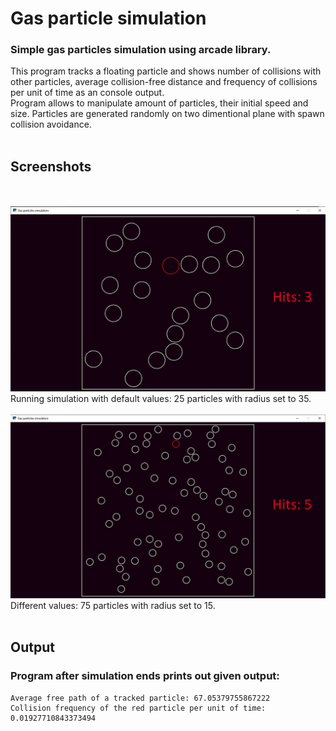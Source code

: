 # Gas particle simulation
### Simple gas particles simulation using arcade library.
This program tracks a floating particle and shows number of collisions with other particles, average collision-free distance and frequency of collisions per unit of time as an console output.<br/>
Program allows to manipulate amount of particles, their initial speed and size. Particles are generated randomly on two dimentional plane with spawn collision avoidance.
<br/><br/>
## Screenshots
<br/><br/>
![Screenshot](screenshots/scr.jpg?raw=true "Screenshot 1 of a program")
Running simulation with default values: 25 particles with radius set to 35.
<br/><br/>
![Screenshot](screenshots/scr2.jpg?raw=true "Screenshot 2 of a program")
Different values: 75 particles with radius set to 15.
<br/><br/>
## Output
### Program after simulation ends prints out given output:
```
Average free path of a tracked particle: 67.05379755867222
Collision frequency of the red particle per unit of time:  0.01927710843373494
```
